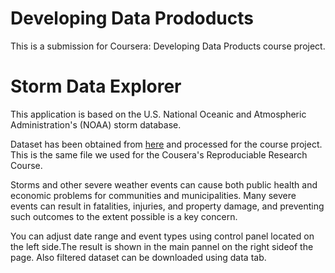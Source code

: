 Developing Data Prododucts
=========================
This is a submission for Coursera: Developing Data Products course project.

Storm Data Explorer
==================

This application is based on the U.S. National Oceanic and Atmospheric Administration's (NOAA) storm database.

Dataset has been obtained from [here](https://d396qusza40orc.cloudfront.net/repdata%2Fdata%2FStormData.csv.bz2) and processed for the course project. This is the same file we used for the Cousera's Reproduciable Research Course.

Storms and other severe weather events can cause both public health and economic problems for communities and municipalities. Many severe events can result in fatalities, injuries, and property damage, and preventing such outcomes to the extent possible is a key concern.

You can adjust date range and event types using control panel located on the left side.The result is shown in the main pannel on the right sideof the page.
Also filtered dataset can be downloaded using data tab.

